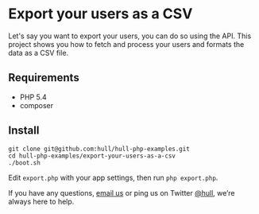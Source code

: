 Export your users as a CSV
==========================

Let's say you want to export your users, you can do so using the API.  This
project shows you how to fetch and process your users and formats the data as a
CSV file.

## Requirements

- PHP 5.4
- composer

## Install

    git clone git@github.com:hull/hull-php-examples.git
    cd hull-php-examples/export-your-users-as-a-csv
    ./boot.sh

Edit `export.php` with your app settings, then run `php export.php`.

If you have any questions, [email us](mailto:contact@hull.io) or ping us on
Twitter [@hull](http://twitter.com/hull), we’re always here to help.
